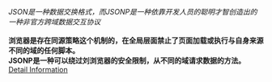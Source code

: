 *JSON是一种数据交换格式，而JSONP是一种依靠开发人员的聪明才智创造出的一种非官方跨域数据交互协议*<br>
<br>
**浏览器是存在同源策略这个机制的，在全局层面禁止了页面加载或执行与自身来源不同的域的任何脚本。<br>
JSONP是一种可以绕过刘浏览器的安全限制，从不同的域请求数据的方法。**
<br>
<a href="http://www.cnblogs.com/xuan-0107/p/4434110.html">Detail Information</a>
